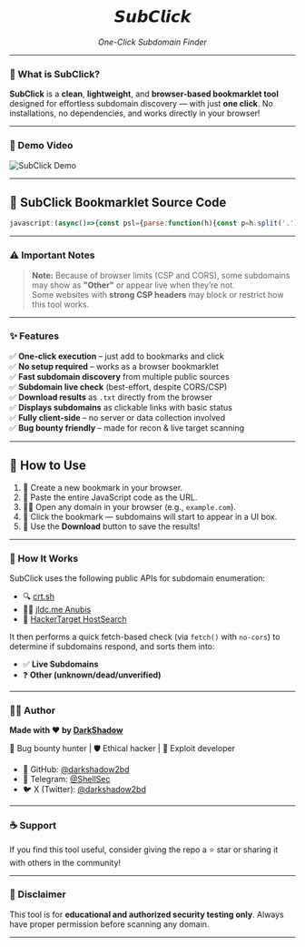 <div align="center">
  <h1><i>𝙎𝙪𝙗𝘾𝙡𝙞𝙘𝙠</i></h1>
  <i>One-Click Subdomain Finder</i>
</div>

---

### 🚀 What is SubClick?

**SubClick** is a **clean**, **lightweight**, and **browser-based bookmarklet tool** designed for effortless subdomain discovery — with just **one click**. No installations, no dependencies, and works directly in your browser!

---
### 📸 Demo Video
![SubClick Demo](uploads/SubClick.gif)

---

## 🧠 SubClick Bookmarklet Source Code

```javascript
javascript:(async()=>{const psl={parse:function(h){const p=h.split('.');if(p.length>2){return{domain:p.slice(-3).join('.')};}else{return{domain:h};}}};function getBaseDomain(h){const p=psl.parse(h);return p.domain;}async function fetchFromCrtSh(d){const u=`https://api.allorigins.win/get?url=${encodeURIComponent(`https://crt.sh/?q=%25.${d}&output=json`)}`;try{const r=await fetch(u);const j=await r.json();return JSON.parse(j.contents).map(e=>e.name_value);}catch(e){return[];}}async function fetchFromJldc(d){const u=`https://api.allorigins.win/get?url=${encodeURIComponent(`https://jldc.me/anubis/subdomains/${d}`)}`;try{const r=await fetch(u);const j=await r.json();return JSON.parse(j.contents);}catch(e){return[];}}async function fetchFromHackertarget(d){const u=`https://api.allorigins.win/get?url=${encodeURIComponent(`https://api.hackertarget.com/hostsearch/?q=${d}`)}`;try{const r=await fetch(u);const j=await r.json();return j.contents.split('\n').map(l=>l.split(',')[0]).filter(s=>s);}catch(e){return[];}}async function checkSubdomain(s){const p=['https','http'];for(const proto of p){const u=`${proto}://${s}`;try{await fetch(u,{mode:'no-cors'});return u;}catch(e){}}return null;}const d=getBaseDomain(window.location.hostname);const div=document.createElement('div');div.id='subclick-box';div.style.cssText='padding:10px;border:1px solid black;background:white;position:fixed;bottom:0;left:0;width:100%;z-index:9999;overflow:auto;height:50vh;';div.innerHTML='<p>Finding subdomains, please wait... ~SubClick By DarkShadow</p>';document.body.appendChild(div);const closeBtn=document.createElement('button');closeBtn.textContent='×';closeBtn.style.cssText='position:absolute;top:5px;right:10px;font-size:20px;color:red;background:none;border:none;cursor:pointer;';closeBtn.onclick=()=>{document.getElementById('subclick-box')?.remove();};div.appendChild(closeBtn);const allSubs=await Promise.all([fetchFromCrtSh(d),fetchFromJldc(d),fetchFromHackertarget(d)]).then(r=>[...new Set([].concat(...r))]);div.innerHTML=`<button style="position:absolute;top:5px;right:10px;font-size:20px;color:red;background:none;border:none;cursor:pointer;" onclick="document.getElementById('subclick-box')?.remove()">×</button><p>Checking ${allSubs.length} subdomains, please wait... ~SubClick By DarkShadow</p>`;const results=await Promise.all(allSubs.map(async s=>{const u=await checkSubdomain(s);return{subdomain:s,url:u};}));const live=results.filter(r=>r.url).map(r=>r.url);const other=results.filter(r=>!r.url).map(r=>r.subdomain);window.downloadSubdomains=function(){const t=`Live Subdomains\n${live.join('\n')}\n\nOther Subdomains\n${other.join('\n')}`;const b=new Blob([t],{type:'text/plain'});const u=URL.createObjectURL(b);const a=document.createElement('a');a.href=u;a.download=`${d}_subdomains.txt`;a.click();URL.revokeObjectURL(u);};const liveHtml=live.length>0?live.map((u,i)=>`<p>[${i+1}] <a href="${u}" target="_blank">${u}</a> [status-code: likely 200]</p>`).join(''):'<p>No subdomains confirmed live.</p>';const otherHtml=other.length>0?other.map((s,i)=>`<p>[${i+1}] <a href="http://${s}" target="_blank">${s}</a> [status: unknown]</p>`).join(''):'<p>No other subdomains detected.</p>';div.innerHTML=`<button style="position:absolute;top:5px;right:10px;font-size:20px;color:red;background:none;border:none;cursor:pointer;" onclick="document.getElementById('subclick-box')?.remove()">×</button><p><b>SubClick One-Click Subdomain Finder</b></p><h3><b>Targeted domain: ${d}</b></h3><p><b>Note:</b> Because of browser limits (CSP and CORS), some subdomains may show as "Other" or look live when they’re not. On some websites, strong CSP settings may block or limit how this tool works.</p><h4><b>Live Subdomains [status-code: likely 200]</b></h4>${liveHtml}<h4><b>Other Subdomains [status unknown]</b></h4>${otherHtml}<button onclick="downloadSubdomains()" style="margin:10px 0;">Download all subdomains!</button><p><a href="https://t.me/ShellSec" target="_blank"><b>Join my Bug Bounty community Telegram channel @ShellSec</b></a></p><p><a href="https://github.com/darkshadow2bd" target="_blank"><b>For more tools, follow me on GitHub @darkshadow2bd</b></a></p><p><b> <a href="https://x.com/@darkshadow2bd" target="_blank">For more POCs, follow me on X: DarkShadow</a></b></p>`})();

```

---

### ⚠️ Important Notes

> **Note:** Because of browser limits (CSP and CORS), some subdomains may show as **"Other"** or appear live when they’re not.  
> Some websites with **strong CSP headers** may block or restrict how this tool works.

---

### ✨ Features

✅ **One-click execution** – just add to bookmarks and click  
✅ **No setup required** – works as a browser bookmarklet  
✅ **Fast subdomain discovery** from multiple public sources  
✅ **Subdomain live check** (best-effort, despite CORS/CSP)  
✅ **Download results** as `.txt` directly from the browser  
✅ **Displays subdomains** as clickable links with basic status  
✅ **Fully client-side** – no server or data collection involved  
✅ **Bug bounty friendly** – made for recon & live target scanning  

---

## 🧪 How to Use

1. 🔖 Create a new bookmark in your browser.
2. 🧷 Paste the entire JavaScript code as the URL.
3. 🕵️‍♀️ Open any domain in your browser (e.g., `example.com`).
4. 🔘 Click the bookmark — subdomains will start to appear in a UI box.
5. 📄 Use the **Download** button to save the results!

---

### 📡 How It Works

SubClick uses the following public APIs for subdomain enumeration:

- 🔍 [crt.sh](https://crt.sh)  
- 🕵️‍♂️ [jldc.me Anubis](https://jldc.me/anubis)  
- 🧰 [HackerTarget HostSearch](https://hackertarget.com/hostsearch)

It then performs a quick fetch-based check (via `fetch()` with `no-cors`) to determine if subdomains respond, and sorts them into:

- ✅ **Live Subdomains**
- ❓ **Other (unknown/dead/unverified)**

---

### 👨‍💻 Author

**Made with ❤️ by [DarkShadow](https://github.com/darkshadow2bd)**

🧠 Bug bounty hunter | 🛡️ Ethical hacker | 🧰 Exploit developer

- 📌 GitHub: [@darkshadow2bd](https://github.com/darkshadow2bd)  
- 💬 Telegram: [@ShellSec](https://t.me/ShellSec)  
- 🐦 X (Twitter): [@darkshadow2bd](https://x.com/darkshadow2bd)

---

### ☕ Support

If you find this tool useful, consider giving the repo a ⭐ star or sharing it with others in the community!

---

### 🔐 Disclaimer

This tool is for **educational and authorized security testing only**. Always have proper permission before scanning any domain.

---


